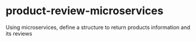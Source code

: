 # product-review-microservices
Using microservices, define a structure to return products information and its reviews
